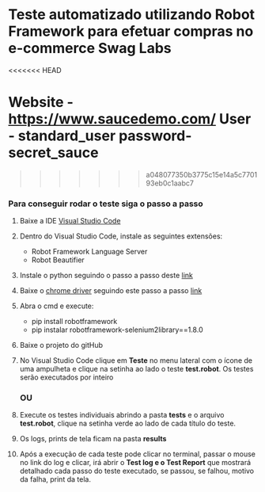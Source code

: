 # Teste automatizado utilizando Robot Framework para efetuar compras no e-commerce Swag Labs
<<<<<<< HEAD

**Website** -   https://www.saucedemo.com/
**User** -      standard_user
**password**-   secret_sauce
=======
>>>>>>> a048077350b3775c15e14a5c770193eb0c1aabc7

### Para conseguir rodar o teste siga o passo a passo
1. Baixe a IDE [Visual Studio Code](https://code.visualstudio.com/download)
    
2. Dentro do Visual Studio Code, instale as seguintes extensões:
     - Robot Framework Language Server
     - Robot Beautifier
    
3. Instale o python seguindo o passo a passo deste [link](https://dicasdepython.com.br/como-instalar-o-python-no-windows-10/#:~:text=No%20prompt%20de%20comando%20digite,j%C3%A1%20pode%20executar%20comandos%20python.)
    
4. Baixe o [chrome driver](https://chromedriver.chromium.org/downloads) seguindo este passo a passo [link](https://www.youtube.com/watch?v=Ot10qzrb13c)
    
5. Abra o cmd e execute:
    - pip install robotframework
    - pip instalar robotframework-selenium2library==1.8.0
    
6. Baixe o projeto do gitHub
    
7. No Visual Studio Code clique em **Teste** no menu lateral com o ícone de uma ampulheta e clique na setinha ao lado o teste **test.robot**. Os testes serão executados por inteiro 
    
    ### **OU**
    
8. Execute os testes individuais abrindo a pasta **tests** e o arquivo **test.robot**, clique na setinha verde ao lado de cada título do teste.
    
9. Os logs, prints de tela ficam na pasta **results**
    
10. Após a execução de cada teste pode clicar no terminal, passar o mouse no link do log e clicar, irá abrir o **Test log e o Test Report** que mostrará detalhado cada passo do teste executado, se passou, se falhou, motivo da falha, print da tela.
